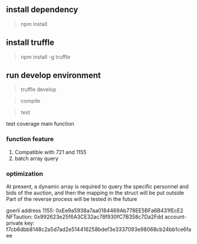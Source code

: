 ## install dependency
 >npm install 
 ## install truffle 
 >npm install -g truffle
 ## run develop environment
  > truffle develop

  > compile 

  > test

 test coverage main function
 

  ### function feature
  1. Compatible with 721 and 1155
  2. batch array query
  ### optimization
  At present, a dynamic array is required to query the specific personnel and bids of the auction, and then the mapping in the struct will be put outside
   Part of the reverse process will be tested in the future

goerli address
1155:  0xEe9a5938a7aa0184469Ab778EE5BFa6B431fEcE2
NFTaution: 0x992623e25f6A3CE32ac78f930fC7B358c7Da2Fdd
account-private key: f7cb6dbb8148c2a5d7ad2e514416258bdef3e3337093e98068cb24bb1ce6faee
